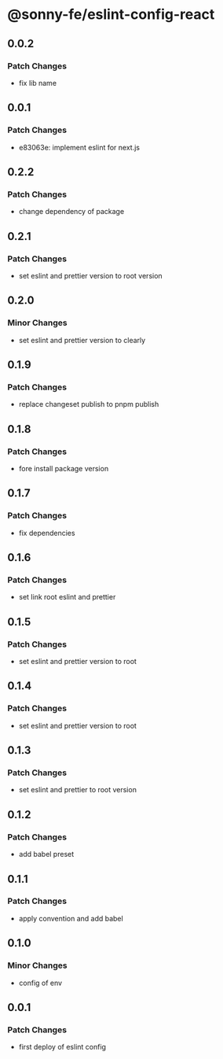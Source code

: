 # @sonny-fe/eslint-config-react

## 0.0.2

### Patch Changes

- fix lib name

## 0.0.1

### Patch Changes

- e83063e: implement eslint for next.js

## 0.2.2

### Patch Changes

- change dependency of package

## 0.2.1

### Patch Changes

- set eslint and prettier version to root version

## 0.2.0

### Minor Changes

- set eslint and prettier version to clearly

## 0.1.9

### Patch Changes

- replace changeset publish to pnpm publish

## 0.1.8

### Patch Changes

- fore install package version

## 0.1.7

### Patch Changes

- fix dependencies

## 0.1.6

### Patch Changes

- set link root eslint and prettier

## 0.1.5

### Patch Changes

- set eslint and prettier version to root

## 0.1.4

### Patch Changes

- set eslint and prettier version to root

## 0.1.3

### Patch Changes

- set eslint and prettier to root version

## 0.1.2

### Patch Changes

- add babel preset

## 0.1.1

### Patch Changes

- apply convention and add babel

## 0.1.0

### Minor Changes

- config of env

## 0.0.1

### Patch Changes

- first deploy of eslint config
